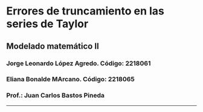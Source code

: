 # Errores de truncamiento en las series de Taylor

## Modelado matemático II

### Jorge Leonardo López Agredo. Código: 2218061

### Eliana Bonalde MArcano. Código: 2218065

### Prof.: Juan Carlos Bastos Pineda
___


